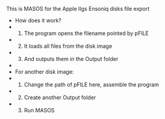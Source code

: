 This is MASOS for the Apple IIgs
Ensoniq disks file export

* How does it work?
* 1. The program opens the filename pointed by pFILE
* 2. It loads all files from the disk image
* 3. And outputs them in the Output folder
*
* For another disk image:
* 1. Change the path of pFILE here, assemble the program
* 2. Create another Output folder
* 3. Run MASOS
